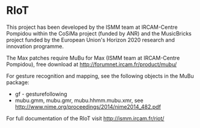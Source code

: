 # RIoT
This project has been developed by the ISMM team at IRCAM-Centre Pompidou within the CoSiMa project (funded by ANR) and the MusicBricks project funded by the European Union's Horizon 2020 research and innovation programme.

The Max patches require MuBu for Max (ISMM team at IRCAM-Centre Pompidou),
free download at http://forumnet.ircam.fr/product/mubu/

For gesture recognition and mapping, see the following objects in the MuBu package:
- gf - gesturefollowing
- mubu.gmm, mubu.gmr, mubu.hhmm.mubu.xmr, see http://www.nime.org/proceedings/2014/nime2014_482.pdf

For full documentation of the RIoT visit http://ismm.ircam.fr/riot/
